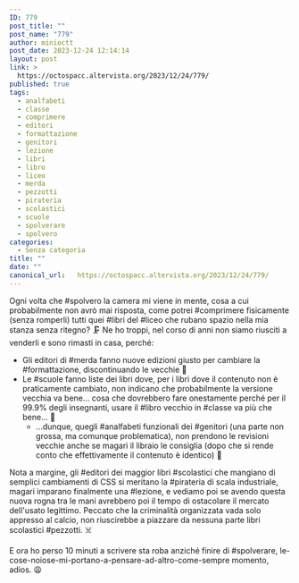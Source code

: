 ```yaml
---
ID: 779
post_title: ""
post_name: "779"
author: minioctt
post_date: 2023-12-24 12:14:14
layout: post
link: >
  https://octospacc.altervista.org/2023/12/24/779/
published: true
tags:
  - analfabeti
  - classe
  - comprimere
  - editori
  - formattazione
  - genitori
  - lezione
  - libri
  - libro
  - liceo
  - merda
  - pezzotti
  - pirateria
  - scolastici
  - scuole
  - spolverare
  - spolvero
categories:
  - Senza categoria
title: ""
date: ""
canonical_url:   https://octospacc.altervista.org/2023/12/24/779/
---
```

<!-- wp:paragraph -->
<p>Ogni volta che #spolvero la camera mi viene in mente, cosa a cui probabilmente non avrò mai risposta, come potrei #comprimere fisicamente (senza romperli) tutti quei #libri del #liceo che rubano spazio nella mia stanza senza ritegno? 🗜️ Ne ho troppi, nel corso di anni non siamo riusciti a venderli e sono rimasti in casa, perché:</p>
<!-- /wp:paragraph -->

<!-- wp:list -->
<ul><!-- wp:list-item -->
<li>Gli editori di #merda fanno nuove edizioni giusto per cambiare la #formattazione, discontinuando le vecchie 💩</li>
<!-- /wp:list-item -->

<!-- wp:list-item -->
<li>Le #scuole fanno liste dei libri dove, per i libri dove il contenuto non è praticamente cambiato, non indicano che probabilmente la versione vecchia va bene... cosa che dovrebbero fare onestamente perché per il 99.9% degli insegnanti, usare il #libro vecchio in #classe va più che bene... 🙈<!-- wp:list -->
<ul><!-- wp:list-item -->
<li>...dunque, quegli #analfabeti funzionali dei #genitori (una parte non grossa, ma comunque problematica), non prendono le revisioni vecchie anche se magari il libraio le consiglia (dopo che si rende conto che effettivamente il contenuto è identico) 🙊</li>
<!-- /wp:list-item --></ul>
<!-- /wp:list --></li>
<!-- /wp:list-item --></ul>
<!-- /wp:list -->

<!-- wp:paragraph -->
<p>Nota a margine, gli #editori dei maggior libri #scolastici che mangiano di semplici cambiamenti di CSS si meritano la #pirateria di scala industriale, magari imparano finalmente una #lezione, e vediamo poi se avendo questa nuova rogna tra le mani avrebbero poi il tempo di ostacolare il mercato dell'usato legittimo. Peccato che la criminalità organizzata vada solo appresso al calcio, non riuscirebbe a piazzare da nessuna parte libri scolastici #pezzotti. ☠️</p>
<!-- /wp:paragraph -->

<!-- wp:paragraph -->
<p>E ora ho perso 10 minuti a scrivere sta roba anziché finire di #spolverare, le-cose-noiose-mi-portano-a-pensare-ad-altro-come-sempre momento, adios. 😩</p>
<!-- /wp:paragraph -->